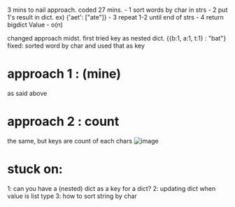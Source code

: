 ​       
3 mins to nail approach. coded 27 mins. 
        - 1 sort words by char in strs
        - 2 put 1's result in dict. ex) {'aet': \["ate"\]} 
        - 3 repeat 1-2 until end of strs
        - 4 return bigdict Value
        - o(n)  

changed approach midst. first tried key as nested dict. {{b:1, a:1, t:1} : "bat"}
fixed: sorted word by char and used that as key
      

# approach 1 : (mine) 
as said above 


# approach 2 : count
the same, but keys are count of each chars 
![image](https://user-images.githubusercontent.com/49356933/216814795-4aa05e50-8826-49b6-b095-5e7c274f2ec7.png)


# stuck on: 
1: can you have a (nested) dict as a key for a dict? 
2: updating dict when value is list type 
3: how to sort string by char

